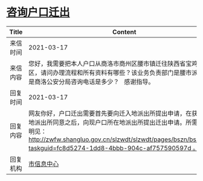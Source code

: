 # <a href="http://www.shangluo.gov.cn/zmhd/ldxxxx.jsp?urltype=leadermail.LeaderMailContentUrl&wbtreeid=1112&leadermailid=7030">咨询户口迁出</a>
| Title |                                                                                     Content                                                                                     |
|:-----:|---------------------------------------------------------------------------------------------------------------------------------------------------------------------------------|
| 来信时间  | 2021-03-17                                                                                                                                                                      |
| 来信内容  | 您好，我需要把本人户口从商洛市商州区腰市镇迁往陕西省宝鸡市金台区，请问办理流程和所有资料有哪些？该业务负责部门是腰市派出所还是商洛公安分局咨询电话是多少？   感谢指导。                                                                                           |
| 回复时间  | 2021-03-17                                                                                                                                                                      |
| 回复内容  | 网友你好，户口迁出需要首先要向迁入地派出所提出申请，在获得迁入地派出所同意之后，向现户口所在地派出所提出迁出申请。所需相关证明见：http://zwfw.shangluo.gov.cn/slzwdt/slzwdt/pages/bszn/bszn.html?taskguid=fc8d5274-1dd8-4bbb-904c-af757590597d 。 |
| 回复机构  | <a href="../../categories/agencies/市信息中心.md">市信息中心</a>                                                                                                                          |